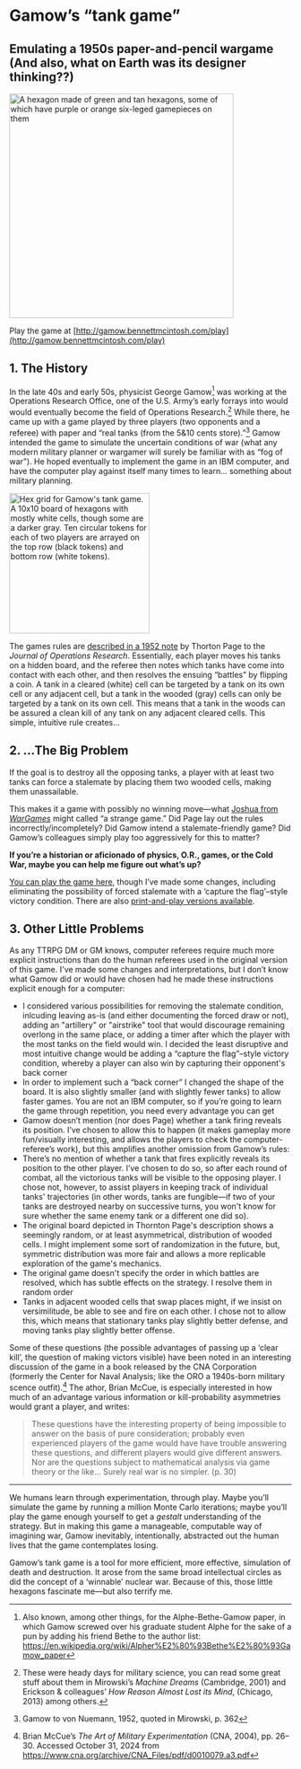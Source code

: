 # Gamow’s “tank game”
## Emulating a 1950s paper-and-pencil wargame (And also, what on Earth was its designer thinking??)

<img width="400" alt="A hexagon made of green and tan hexagons, some of which have purple or orange six-leged gamepieces on them" src="https://github.com/user-attachments/assets/117c3a28-1e52-420c-a061-622f737ef6a6">

Play the game at [http://gamow.bennettmcintosh.com/play](http://gamow.bennettmcintosh.com/play)

## 1. The History

In the late 40s and early 50s, physicist George Gamow[^1] was working at the Operations Research Office, one of the U.S. Army’s early forrays into would would eventually become the field of Operations Research.[^2] While there, he came up with a game played by three players (two opponents and a referee) with paper and “real tanks (from the 5&10 cents store).”[^3] Gamow intended the game to simulate the uncertain conditions of war (what any modern military planner or wargamer will surely be familiar with as “fog of war”). He hoped eventually to implement the game in an IBM computer, and have the computer play against itself many times to learn... something about military planning.

<img width="250" alt="Hex grid for Gamow's tank game. A 10x10 board of hexagons with mostly white cells, though some are a darker gray. Ten circular tokens for each of two players are arrayed on the top row (black tokens) and bottom row (white tokens)." src="https://github.com/user-attachments/assets/9939018e-71e0-4d44-a02b-345867e67e66">

The games rules are [described in a 1952 note](tab:https://www.jstor.org/stable/166721) by Thorton Page to the *Journal of Operations Research*. Essentially, each player moves his tanks on a hidden board, and the referee then notes which tanks have come into contact with each other, and then resolves the ensuing “battles” by flipping a coin. A tank in a cleared (white) cell can be targeted by a tank on its own cell or any adjacent cell, but a tank in the wooded (gray) cells can only be targeted by a tank on its own cell. This means that a tank in the woods can be assured a clean kill of any tank on any adjacent cleared cells. This simple, intuitive rule creates...

## 2. ...The Big Problem

If the goal is to destroy all the opposing tanks, a player with at least two tanks can force a stalemate by placing them two wooded cells, making them unassailable. 

This makes it a game with possibly no winning move—what [Joshua from *WarGames*](tab:https://en.wikipedia.org/wiki/WarGames#Plot) might called “a strange game.” Did Page lay out the rules incorrectly/incompletely? Did Gamow intend a stalemate-friendly game? Did Gamow’s colleagues simply play too aggressively for this to matter? 

**If you’re a historian or aficionado of physics, O.R., games, or the Cold War, maybe you can help me figure out what’s up?** 

[You can play the game here](http://gamow.bennettmcintosh.com/play), though I’ve made some changes, including eliminating the possibility of forced stalemate with a ‘capture the flag’–style victory condition. There are also [print-and-play versions available](tab:https://grognard.com/download/games/board/tankgame.pdf).

## 3. Other Little Problems

As any TTRPG DM or GM knows, computer referees require much more explicit instructions than do the human referees used in the original version of this game. I've made some changes and interpretations, but I don’t know what Gamow did or would have chosen had he made these instructions explicit enough for a computer:
* I considered various possibilities for removing the stalemate condition, inlcuding leaving as-is (and either documenting the forced draw or not), adding an "artillery" or "airstrike" tool that would discourage remaining overlong in the same place, or adding a timer after which the player with the most tanks on the field would win. I decided the least disruptive and most intuitive change would be adding a “capture the flag”–style victory condition, whereby a player can also win by capturing their opponent's back corner
* In order to implement such a “back corner” I changed the shape of the board. It is also slightly smaller (and with slightly fewer tanks) to allow faster games. You are not an IBM computer, so if you’re going to learn the game through repetition, you need every advantage you can get
* Gamow doesn’t mention (nor does Page) whether a tank firing reveals its position. I’ve chosen to allow this to happen (it makes gameplay more fun/visually interesting, and allows the players to check the computer-referee’s work), but this amplifies another omission from Gamow’s rules:
* There’s no mention of whether a tank that fires explicitly reveals its position to the other player. I’ve chosen to do so, so after each round of combat, all the victorious tanks will be visible to the opposing player. I chose not, however, to assist players in keeping track of individual tanks' trajectories (in other words, tanks are fungible—if two of your tanks are destroyed nearby on successive turns, you won't know for sure whether the same enemy tank or a different one did so). 
* The original board depicted in Thornton Page's description shows a seemingly random, or at least asymmetrical, distribution of wooded cells. I might implement some sort of randomization in the future, but, symmetric distribution was more fair and allows a more replicable exploration of the game's mechanics.
* The original game doesn't specify the order in which battles are resolved, which has subtle effects on the strategy. I resolve them in random order
* Tanks in adjacent wooded cells that swap places might, if we insist on versimilitude, be able to see and fire on each other. I chose not to allow this, which means that stationary tanks play slightly better defense, and moving tanks play slightly better offense. 

Some of these questions (the possible advantages of passing up a ‘clear kill’, the question of making victors visible) have been noted in an interesting discussion of the game in a book released by the CNA Corporation (formerly the Center for Naval Analysis; like the ORO a 1940s-born military scence outfit).[^4] The athor, Brian McCue, is especially interested in how much of an advantage various information or kill-probability asymmetries would grant a player, and writes:

> These questions have the interesting property of being impossible to answer on the basis of pure consideration; probably even experienced players of the game would have have trouble answering these questions, and different players would give different answers. Nor are the questions subject to mathematical analysis via game theory or the like... Surely real war is no simpler. (p. 30)

---

We humans learn through experimentation, through play. Maybe you’ll simulate the game by running a million Monte Carlo iterations; maybe you’ll play the game enough yourself to get a *gestalt* understanding of the strategy. But in making this game a manageable, computable way of imagining war, Gamow inevitably, intentionally, abstracted out the human lives that the game contemplates losing.  

Gamow’s tank game is a tool for more efficient, more effective, simulation of death and destruction. It arose from the same broad intellectual circles as did the concept of a ‘winnable’ nuclear war. Because of this, those little hexagons fascinate me—but also terrify me.

[^1]: Also known, among other things, for the Alphe-Bethe-Gamow paper, in which Gamow screwed over his graduate student Alphe for the sake of a pun by adding his friend Bethe to the author list: https://en.wikipedia.org/wiki/Alpher%E2%80%93Bethe%E2%80%93Gamow_paper
[^2]: These were heady days for military science, you can read some great stuff about them in Mirowski’s *Machine Dreams* (Cambridge, 2001) and Erickson & colleagues’ *How Reason Almost Lost its Mind*, (Chicago, 2013) among others. 
[^3]: Gamow to von Nuemann, 1952, quoted in Mirowski, p. 362
[^4]: Brian McCue’s *The Art of Military Experimentation* (CNA, 2004), pp. 26–30. Accessed October 31, 2024 from https://www.cna.org/archive/CNA_Files/pdf/d0010079.a3.pdf 
